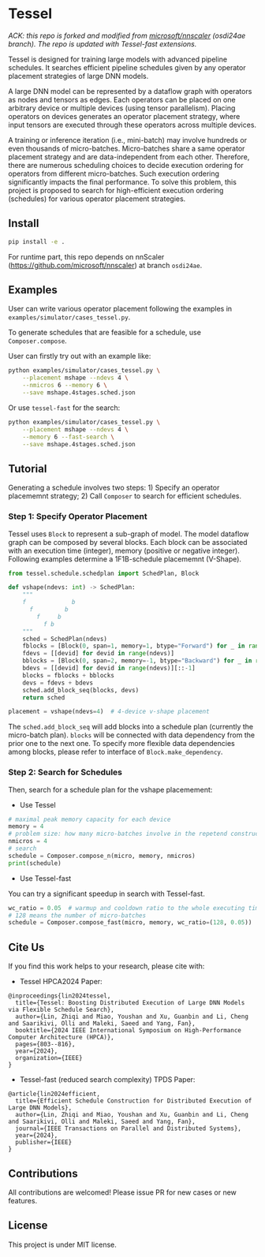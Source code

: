# Tessel

_ACK: this repo is forked and modified from [microsoft/nnscaler](https://github.com/microsoft/nnscaler/tree/osdi24ae) (osdi24ae branch). The repo is updated with Tessel-fast extensions._

Tessel is designed for training large models with advanced pipeline schedules. It searches efficient pipeline schedules given by any operator placement strategies of large DNN models.

A large DNN model can be represented by a dataflow graph with operators as nodes and tensors as edges. Each operators can be placed on one arbitrary device or multiple devices (using tensor parallelism). Placing operators on devices generates an operator placement strategy, where input tensors are executed through these operators across multiple devices.

A training or inference iteration (i.e., mini-batch) may involve hundreds or even thousands of micro-batches. Micro-batches share a same operator placement strategy and are data-independent from each other. Therefore, there are numerous scheduling choices to decide execution ordering for operators from different micro-batches. Such execution ordering significantly impacts the final performance. To solve this problem, this project is proposed to search for high-efficient execution ordering (schedules) for various operator placement strategies.

## Install

```bash
pip install -e .
```

For runtime part, this repo depends on nnScaler (https://github.com/microsoft/nnscaler) at branch `osdi24ae`.

## Examples

User can write various operator placement following the examples in `examples/simulator/cases_tessel.py`.

To generate schedules that are feasible for a schedule, use `Composer.compose`.

User can firstly try out with an example like:

```bash
python examples/simulator/cases_tessel.py \
    --placement mshape --ndevs 4 \
    --nmicros 6 --memory 6 \
    --save mshape.4stages.sched.json
```

Or use `tessel-fast` for the search:

```bash
python examples/simulator/cases_tessel.py \
    --placement mshape --ndevs 4 \
    --memory 6 --fast-search \
    --save mshape.4stages.sched.json
```

## Tutorial

Generating a schedule involves two steps: 1) Specify an operator placememnt strategy; 2) Call `Composer` to search for efficient schedules.

### Step 1: Specify Operator Placement

Tessel uses `Block` to represent a sub-graph of model. The model dataflow graph can be composed by several blocks. Each block can be associated with an execution time (integer), memory (positive or negative integer). Following examples determine a 1F1B-schedule placememnt (V-Shape).

```python
from tessel.schedule.schedplan import SchedPlan, Block

def vshape(ndevs: int) -> SchedPlan:
    """
    f             b
      f         b  
        f     b    
          f b      
    """
    sched = SchedPlan(ndevs)
    fblocks = [Block(0, span=1, memory=1, btype="Forward") for _ in range(ndevs)]
    fdevs = [[devid] for devid in range(ndevs)]
    bblocks = [Block(0, span=2, memory=-1, btype="Backward") for _ in range(ndevs)]
    bdevs = [[devid] for devid in range(ndevs)][::-1]
    blocks = fblocks + bblocks
    devs = fdevs + bdevs
    sched.add_block_seq(blocks, devs)
    return sched

placement = vshape(ndevs=4)  # 4-device v-shape placement
```

The `sched.add_block_seq` will add blocks into a schedule plan (currently the micro-batch plan). `blocks` will be connected with data dependency from the prior one to the next one. To specify more flexible data dependencies among blocks, please refer to interface of `Block.make_dependency`.

### Step 2: Search for Schedules

Then, search for a schedule plan for the vshape placemement:


* Use Tessel

```python
# maximal peak memory capacity for each device
memory = 4 
# problem size: how many micro-batches involve in the repetend construction.
nmicros = 4
# search
schedule = Composer.compose_n(micro, memory, nmicros)
print(schedule)
```

* Use Tessel-fast

You can try a significant speedup in search with Tessel-fast.

```python
wc_ratio = 0.05  # warmup and cooldown ratio to the whole executing time
# 128 means the number of micro-batches
schedule = Composer.compose_fast(micro, memory, wc_ratio=(128, 0.05))
```

## Cite Us

If you find this work helps to your research, please cite with:

* Tessel HPCA2024 Paper:
```
@inproceedings{lin2024tessel,
  title={Tessel: Boosting Distributed Execution of Large DNN Models via Flexible Schedule Search},
  author={Lin, Zhiqi and Miao, Youshan and Xu, Guanbin and Li, Cheng and Saarikivi, Olli and Maleki, Saeed and Yang, Fan},
  booktitle={2024 IEEE International Symposium on High-Performance Computer Architecture (HPCA)},
  pages={803--816},
  year={2024},
  organization={IEEE}
}
```

* Tessel-fast (reduced search complexity) TPDS Paper:
```
@article{lin2024efficient,
  title={Efficient Schedule Construction for Distributed Execution of Large DNN Models},
  author={Lin, Zhiqi and Miao, Youshan and Xu, Guanbin and Li, Cheng and Saarikivi, Olli and Maleki, Saeed and Yang, Fan},
  journal={IEEE Transactions on Parallel and Distributed Systems},
  year={2024},
  publisher={IEEE}
}
```


## Contributions

All contributions are welcomed! Please issue PR for new cases or new features. 

## License

This project is under MIT license.
